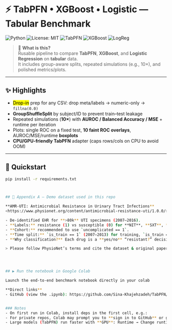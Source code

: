 # ⚡ TabPFN • XGBoost • Logistic — Tabular Benchmark

![Python](https://img.shields.io/badge/Python-3.10%2B-blue)
![License: MIT](https://img.shields.io/badge/License-MIT-green)
![TabPFN](https://img.shields.io/badge/Model-TabPFN-black)
![XGBoost](https://img.shields.io/badge/Model-XGBoost-orange)
![LogReg](https://img.shields.io/badge/Model-Logistic%20Regression-lightgrey)

> 🔎 **What is this?**  
> Rusable pipeline to compare **TabPFN**, **XGBoost**, and **Logistic Regression** on **tabular** data.  
> It includes group-aware splits, repeated simulations (e.g., 10×), and polished metrics/plots.

---

## ✨ Highlights
- <mark>Drop-in</mark> prep for any CSV: drop meta/labels → numeric-only → `fillna(0.0)`  
- **GroupShuffleSplit** by subject/ID to prevent train–test leakage  
- Repeated simulations (**10×**) with **AUROC / Balanced Accuracy / MSE** + runtime per iteration  
- Plots: single ROC on a fixed test, **10 faint ROC overlays**, AUROC/MSE/runtime **boxplots**  
- **CPU/GPU-friendly TabPFN** adapter (caps rows/cols on CPU to avoid OOM)

---

## 🚀 Quickstart
```bash
pip install -r requirements.txt



## 📎 Appendix A — Demo dataset used in this repo

**AMR-UTI: Antimicrobial Resistance in Urinary Tract Infections**  
<https://www.physionet.org/content/antimicrobial-resistance-uti/1.0.0/>

- De-identified EHR for **>80k** UTI specimens (2007–2016).
- **Labels:** resistance (1) vs susceptible (0) for **NIT**, **SXT**, **CIP**, **LVX** → modeled as **four separate binary tasks**.
- **Cohort:** recommended to use `uncomplicated == 1`.
- **Time split:** `is_train == 1` (2007–2013) for training, `is_train == 0` (2014–2016) for testing.
- **Why classification?** Each drug is a **yes/no** “resistant?” decision; predicted probabilities help guide empiric therapy.

> Please follow PhysioNet’s terms and cite the dataset & original paper as requested on the project page.




## ▶️ Run the notebook in Google Colab

Launch the end-to-end benchmark notebook directly in your colab

**Direct links**
- GitHub (view the .ipynb): https://github.com/Sina-Khajehzadeh/TabPFN/blob/main/notebooks/tabular_benchmark.ipynb


### Notes
- On first run in Colab, install deps in the first cell, e.g.:
- For private repos, Colab may prompt you to **sign in to GitHub** or grant access.
- Large models (TabPFN) run faster with **GPU**: Runtime → Change runtime type → **GPU**.



